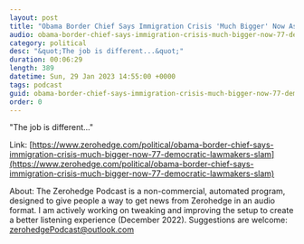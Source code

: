 ```yaml
---
layout: post
title: "Obama Border Chief Says Immigration Crisis 'Much Bigger' Now As 77 Democratic Lawmakers Slam Biden"
audio: obama-border-chief-says-immigration-crisis-much-bigger-now-77-democratic-lawmakers-slam-0
category: political
desc: "&quot;The job is different...&quot;"
duration: 00:06:29
length: 389
datetime: Sun, 29 Jan 2023 14:55:00 +0000
tags: podcast
guid: obama-border-chief-says-immigration-crisis-much-bigger-now-77-democratic-lawmakers-slam-0
order: 0
---
```

&quot;The job is different...&quot;

Link: [https://www.zerohedge.com/political/obama-border-chief-says-immigration-crisis-much-bigger-now-77-democratic-lawmakers-slam](https://www.zerohedge.com/political/obama-border-chief-says-immigration-crisis-much-bigger-now-77-democratic-lawmakers-slam)

About: The Zerohedge Podcast is a non-commercial, automated program, designed to give people a way to get news from Zerohedge in an audio format.  I am actively working on tweaking and improving the setup to create a better listening experience (December 2022).  Suggestions are welcome: [zerohedgePodcast@outlook.com](mailto:zerohedgePodcast@outlook.com)